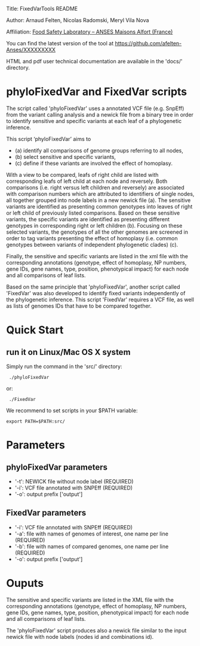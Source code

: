 Title: FixedVarTools README

Author: Arnaud Felten, Nicolas Radomski, Meryl Vila Nova

Affiliation: [Food Safety Laboratory – ANSES Maisons Alfort (France)](https://www.anses.fr/en/content/laboratory-food-safety-maisons-alfort-and-boulogne-sur-mer)

You can find the latest version of the tool at 
https://github.com/afelten-Anses/XXXXXXXXX

HTML and pdf user technical documentation are available in the 'docs/' directory.


phyloFixedVar and FixedVar scripts
==================================

The script called 'phyloFixedVar' uses a annotated VCF file (e.g. SnpEff) from the variant calling analysis and a newick file from a binary tree in order to identify sensitive and specific variants at each leaf of a phylogenetic inference.

This script ‘phyloFixedVar’ aims to 
* (a) identify all comparisons of genome groups referring to all nodes, 
* (b) select sensitive and specific variants, 
* (c) define if these variants are involved the effect of homoplasy.

With a view to be compared, leafs of right child are listed with corresponding leafs of left child at each node and reversely.  Both comparisons (i.e. right versus left children and reversely) are associated with comparison numbers which are attributed to identifiers of single nodes, all together grouped into node labels in a new newick file (a).  The sensitive variants are identified as presenting common genotypes into leaves of right or left child of previously listed comparisons.  Based on these sensitive variants, the specific variants are identified as presenting different genotypes in corresponding right or left children (b).  Focusing on these selected variants, the genotypes of all the other genomes are screened in order to tag variants presenting the effect of homoplasy (i.e. common genotypes between variants of independent phylogenetic clades) (c).

Finally, the sensitive and specific variants are listed in the xml file with the corresponding annotations (genotype, effect of homoplasy, NP numbers, gene IDs, gene names, type, position, phenotypical impact) for each node and all comparisons of leaf lists.

Based on the same principle that 'phyloFixedVar', another script called 'FixedVar' was also developed to identify fixed variants independently of the phylogenetic inference.  This script 'FixedVar' requires a VCF file, as well as lists of genomes IDs that have to be compared together.

Quick Start
===========

## run it on Linux/Mac OS X system

Simply run the command in the 'src/' directory:

	 ./phyloFixedVar

or:

	 ./FixedVar


We recommend to set scripts in your $PATH variable:

	export PATH=$PATH:src/


Parameters
===================

##  phyloFixedVar parameters

 * '-t': NEWICK file without node label (REQUIRED)
 * '-i': VCF file annotated with SNPEff (REQUIRED)
 * '-o': output prefix ['output']

##  FixedVar parameters

 * '-i': VCF file annotated with SNPEff (REQUIRED)
 * '-a': file with names of genomes of interest, one name per line (REQUIRED)
 * '-b': file with names of compared genomes, one name per line (REQUIRED)
 * '-o': output prefix ['output']


Ouputs
======

The sensitive and specific variants are listed in the XML file with the corresponding annotations (genotype, effect of homoplasy, NP numbers, gene IDs, gene names, type, position, phenotypical impact) for each node and all comparisons of leaf lists.

The 'phyloFixedVar' script produces also a newick file similar to the input newick file with node labels (nodes id and combinations id).
 
